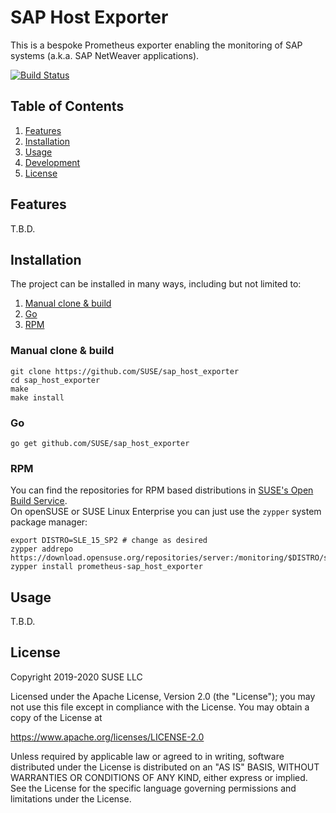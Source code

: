 # SAP Host Exporter

This is a bespoke Prometheus exporter enabling the monitoring of SAP systems (a.k.a. SAP NetWeaver applications).

[![Build Status](https://travis-ci.org/SUSE/sap_host_exporter.svg?branch=master)](https://travis-ci.org/SUSE/sap_host_exporter)

## Table of Contents
1. [Features](#features)
2. [Installation](#installation)
3. [Usage](#usage)
4. [Development](doc/devel.md)
5. [License](#license)

## Features

T.B.D.

## Installation

The project can be installed in many ways, including but not limited to:

1. [Manual clone & build](#manual-clone-&-build)
2. [Go](#go)
3. [RPM](#rpm)


### Manual clone & build

```
git clone https://github.com/SUSE/sap_host_exporter
cd sap_host_exporter
make
make install
```

### Go

```
go get github.com/SUSE/sap_host_exporter
```

### RPM
You can find the repositories for RPM based distributions in [SUSE's Open Build Service](https://build.opensuse.org/package/show/server:monitoring/prometheus-sap_host_exporter).  
On openSUSE or SUSE Linux Enterprise you can just use the `zypper` system package manager:
```shell
export DISTRO=SLE_15_SP2 # change as desired
zypper addrepo https://download.opensuse.org/repositories/server:/monitoring/$DISTRO/server:monitoring.repo
zypper install prometheus-sap_host_exporter
```

## Usage

T.B.D.

## License

Copyright 2019-2020 SUSE LLC

Licensed under the Apache License, Version 2.0 (the "License");
you may not use this file except in compliance with the License.
You may obtain a copy of the License at

   https://www.apache.org/licenses/LICENSE-2.0

Unless required by applicable law or agreed to in writing, software
distributed under the License is distributed on an "AS IS" BASIS,
WITHOUT WARRANTIES OR CONDITIONS OF ANY KIND, either express or implied.
See the License for the specific language governing permissions and
limitations under the License.
